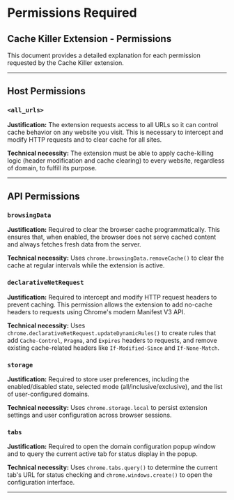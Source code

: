 # Permissions Required

## Cache Killer Extension - Permissions

This document provides a detailed explanation for each permission requested by the Cache Killer extension.

---

## Host Permissions

### `<all_urls>`
**Justification:** The extension requests access to all URLs so it can control cache behavior on any website you visit. This is necessary to intercept and modify HTTP requests and to clear cache for all sites.

**Technical necessity:** The extension must be able to apply cache-killing logic (header modification and cache clearing) to every website, regardless of domain, to fulfill its purpose.

---

## API Permissions

### `browsingData`
**Justification:** Required to clear the browser cache programmatically. This ensures that, when enabled, the browser does not serve cached content and always fetches fresh data from the server.

**Technical necessity:** Uses `chrome.browsingData.removeCache()` to clear the cache at regular intervals while the extension is active.

### `declarativeNetRequest`
**Justification:** Required to intercept and modify HTTP request headers to prevent caching. This permission allows the extension to add no-cache headers to requests using Chrome's modern Manifest V3 API.

**Technical necessity:** Uses `chrome.declarativeNetRequest.updateDynamicRules()` to create rules that add `Cache-Control`, `Pragma`, and `Expires` headers to requests, and remove existing cache-related headers like `If-Modified-Since` and `If-None-Match`.

### `storage`
**Justification:** Required to store user preferences, including the enabled/disabled state, selected mode (all/inclusive/exclusive), and the list of user-configured domains.

**Technical necessity:** Uses `chrome.storage.local` to persist extension settings and user configuration across browser sessions.

### `tabs`
**Justification:** Required to open the domain configuration popup window and to query the current active tab for status display in the popup.

**Technical necessity:** Uses `chrome.tabs.query()` to determine the current tab's URL for status checking and `chrome.windows.create()` to open the configuration interface.

---

